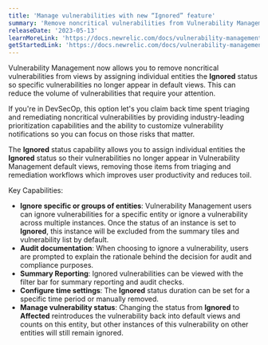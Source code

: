 ```yaml
---
title: 'Manage vulnerabilities with new “Ignored” feature'
summary: 'Remove noncritical vulnerabilities from Vulnerability Management default views.'
releaseDate: '2023-05-13'
learnMoreLink: 'https://docs.newrelic.com/docs/vulnerability-management/change-vulnerability-status/' 
getStartedLink: 'https://docs.newrelic.com/docs/vulnerability-management'
---
```


Vulnerability Management now allows you to remove noncritical vulnerabilities from views by assigning individual entities the **Ignored** status so specific vulnerabilities no longer appear in default views. This can reduce the volume of vulnerabilities that require your attention.

If you're in DevSecOp, this option let's you claim back time spent triaging and remediating noncritical vulnerabilities by providing industry-leading prioritization capabilities and the ability to customize vulnerability notifications so you can focus on those risks that matter. 

The **Ignored** status capability allows you to assign individual entities the **Ignored** status so their vulnerabilities no longer appear in Vulnerability Management default views, removing those items from triaging and remediation workflows which improves user productivity and reduces toil.

Key Capabilities:
* **Ignore specific or groups of entities**: Vulnerability Management users can ignore vulnerabilities for a specific entity or ignore a vulnerability across multiple instances. Once the status of an instance is set to **Ignored**, this instance will be excluded from the summary tiles and vulnerability list by default.
* **Audit documentation**: When choosing to ignore a vulnerability, users are prompted to explain the rationale behind the decision for audit and compliance purposes.
* **Summary Reporting**: Ignored vulnerabilities can be viewed with the filter bar for summary reporting and audit checks.
* **Configure time settings**: The **Ignored** status duration can be set for a specific time period or manually removed.
* **Manage vulnerability status**: Changing the status from **Ignored** to **Affected** reintroduces the vulnerability back into default views and counts on this entity, but other instances of this vulnerability on other entities will still remain ignored.
